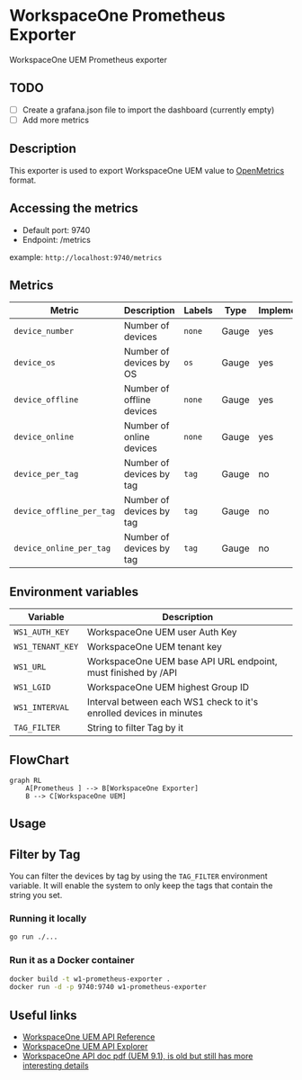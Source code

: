 # WorkspaceOne Prometheus Exporter

WorkspaceOne UEM Prometheus exporter

## TODO

- [ ] Create a grafana.json file to import the dashboard (currently empty)
- [ ] Add more metrics

## Description

This exporter is used to export WorkspaceOne UEM value to [OpenMetrics](https://openmetrics.io/) format.

## Accessing the metrics

- Default port: 9740
- Endpoint: /metrics

example: `http://localhost:9740/metrics`

## Metrics

| Metric | Description | Labels | Type | Implemented |
| ------ | ----------- | ------ | ---- | ----------- |
| `device_number` | Number of devices | `none` | Gauge | yes |
| `device_os` | Number of devices by OS | `os` | Gauge | yes |
| `device_offline` | Number of offline devices | `none` | Gauge | yes |
| `device_online` | Number of online devices | `none` | Gauge | yes |
| `device_per_tag`| Number of devices by tag | `tag` | Gauge | no |
| `device_offline_per_tag`| Number of devices by tag | `tag` | Gauge | no |
| `device_online_per_tag`| Number of devices by tag | `tag` | Gauge | no |

## Environment variables

| Variable | Description |
| -------- | ----------- |
| `WS1_AUTH_KEY` | WorkspaceOne UEM user Auth Key |
| `WS1_TENANT_KEY` | WorkspaceOne UEM tenant key |
| `WS1_URL` | WorkspaceOne UEM base API URL endpoint, must finished by /API |
| `WS1_LGID` | WorkspaceOne UEM highest Group ID |
| `WS1_INTERVAL` | Interval between each WS1 check to it's enrolled devices in minutes |
| `TAG_FILTER` | String to filter Tag by it |

## FlowChart

```mermaid
graph RL
    A[Prometheus ] --> B[WorkspaceOne Exporter]
    B --> C[WorkspaceOne UEM]
```

## Usage

## Filter by Tag

You can filter the devices by tag by using the `TAG_FILTER` environment variable.
It will enable the system to only keep the tags that contain the string you set.


### Running it locally

```bash
go run ./...
```

### Run it as a Docker container

```bash
docker build -t w1-prometheus-exporter .
docker run -d -p 9740:9740 w1-prometheus-exporter
```

## Useful links

- [WorkspaceOne UEM API Reference](https://docs.vmware.com/en/VMware-Workspace-ONE-UEM/services/UEM_ConsoleBasics/GUID-BF20C949-5065-4DCF-889D-1E0151016B5A.html)
- [WorkspaceOne UEM API Explorer](https://as1506.awmdm.com/api/help/)
- [WorkspaceOne API doc pdf (UEM 9.1), is old but still has more interesting details](./doc/VMware%20AirWatch%20REST%20API%20v9_1.pdf)
